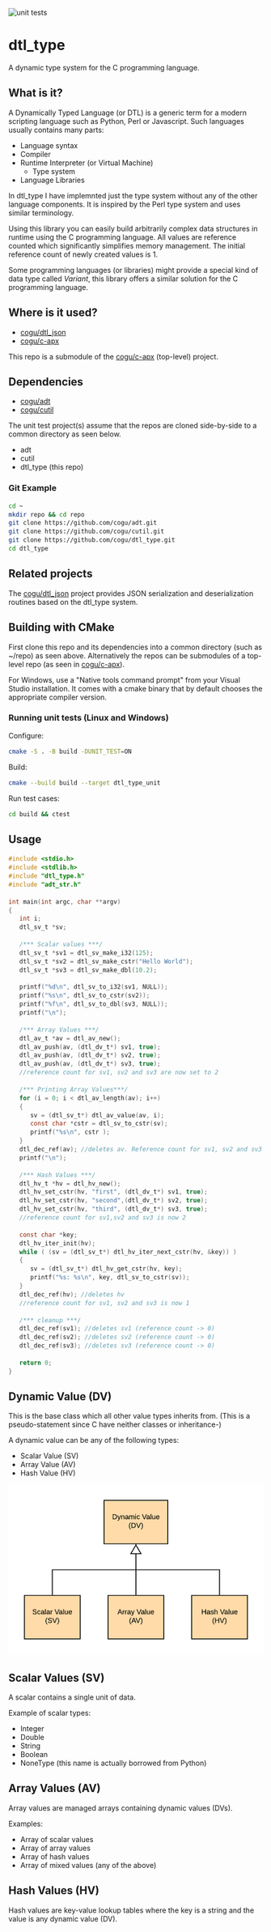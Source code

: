 ![unit tests](https://github.com/cogu/dtl_type/workflows/unit%20tests/badge.svg)

# dtl_type

A dynamic type system for the C programming language.

## What is it?

A Dynamically Typed Language (or DTL) is a generic term for a modern scripting language such as Python, Perl or Javascript.
Such languages usually contains many parts:

* Language syntax
* Compiler
* Runtime Interpreter (or Virtual Machine)
  * Type system
* Language Libraries

In dtl_type I have implemnted just the type system without any of the other language components. It is inspired by the Perl type system and uses similar terminology.

Using this library you can easily build arbitrarily complex data structures in runtime using the C programming language.
All values are reference counted which significantly simplifies memory management. The initial reference count of newly created values is 1.

Some programming languages (or libraries) might provide a special kind of data type called *Variant*, this library offers a similar solution for the C programming language.

## Where is it used?

* [cogu/dtl_json](https://github.com/cogu/dtl_json)
* [cogu/c-apx](https://github.com/cogu/c-apx)

This repo is a submodule of the [cogu/c-apx](https://github.com/cogu/c-apx) (top-level) project.

## Dependencies

* [cogu/adt](https://github.com/cogu/adt)
* [cogu/cutil](https://github.com/cogu/cutil)

The unit test project(s) assume that the repos are cloned side-by-side to a common directory as seen below.

* adt
* cutil
* dtl_type (this repo)

### Git Example

```bash
cd ~
mkdir repo && cd repo
git clone https://github.com/cogu/adt.git
git clone https://github.com/cogu/cutil.git
git clone https://github.com/cogu/dtl_type.git
cd dtl_type
```

## Related projects

The [cogu/dtl_json](https://github.com/cogu/dtl_json) project provides JSON serialization and deserialization routines based on the dtl_type system.

## Building with CMake

First clone this repo and its dependencies into a common directory (such as ~/repo) as seen above. Alternatively the repos can be submodules of a top-level repo (as seen in [cogu/c-apx](https://github.com/cogu/c-apx)).

For Windows, use a "Native tools command prompt" from your Visual Studio installation. It comes with a cmake binary that
by default chooses the appropriate compiler version.

### Running unit tests (Linux and Windows)

Configure:

```sh
cmake -S . -B build -DUNIT_TEST=ON
```

Build:

```sh
cmake --build build --target dtl_type_unit
```

Run test cases:

```cmd
cd build && ctest
```

## Usage

``` C
#include <stdio.h>
#include <stdlib.h>
#include "dtl_type.h"
#include "adt_str.h"

int main(int argc, char **argv)
{
   int i;
   dtl_sv_t *sv;

   /*** Scalar values ***/
   dtl_sv_t *sv1 = dtl_sv_make_i32(125);
   dtl_sv_t *sv2 = dtl_sv_make_cstr("Hello World");
   dtl_sv_t *sv3 = dtl_sv_make_dbl(10.2);

   printf("%d\n", dtl_sv_to_i32(sv1, NULL));
   printf("%s\n", dtl_sv_to_cstr(sv2));
   printf("%f\n", dtl_sv_to_dbl(sv3, NULL));
   printf("\n");

   /*** Array Values ***/
   dtl_av_t *av = dtl_av_new();
   dtl_av_push(av, (dtl_dv_t*) sv1, true);
   dtl_av_push(av, (dtl_dv_t*) sv2, true);
   dtl_av_push(av, (dtl_dv_t*) sv3, true);
   //reference count for sv1, sv2 and sv3 are now set to 2

   /*** Printing Array Values***/
   for (i = 0; i < dtl_av_length(av); i++)
   {
      sv = (dtl_sv_t*) dtl_av_value(av, i);
      const char *cstr = dtl_sv_to_cstr(sv);
      printf("%s\n", cstr );
   }
   dtl_dec_ref(av); //deletes av. Reference count for sv1, sv2 and sv3 is now 1
   printf("\n");

   /*** Hash Values ***/
   dtl_hv_t *hv = dtl_hv_new();
   dtl_hv_set_cstr(hv, "first", (dtl_dv_t*) sv1, true);
   dtl_hv_set_cstr(hv, "second",(dtl_dv_t*) sv2, true);
   dtl_hv_set_cstr(hv, "third", (dtl_dv_t*) sv3, true);
   //reference count for sv1,sv2 and sv3 is now 2

   const char *key;
   dtl_hv_iter_init(hv);
   while ( (sv = (dtl_sv_t*) dtl_hv_iter_next_cstr(hv, &key)) )
   {
      sv = (dtl_sv_t*) dtl_hv_get_cstr(hv, key);
      printf("%s: %s\n", key, dtl_sv_to_cstr(sv));
   }
   dtl_dec_ref(hv); //deletes hv
   //reference count for sv1, sv2 and sv3 is now 1

   /*** cleanup ***/
   dtl_dec_ref(sv1); //deletes sv1 (reference count -> 0)
   dtl_dec_ref(sv2); //deletes sv2 (reference count -> 0)
   dtl_dec_ref(sv3); //deletes sv3 (reference count -> 0)

   return 0;
}
```

## Dynamic Value (DV)

This is the base class which all other value types inherits from. (This is a pseudo-statement since C have neither classes or inheritance-)

A dynamic value can be any of the following types:

* Scalar Value (SV)
* Array Value (AV)
* Hash Value (HV)

![Class Hierarchy](_static/dtl_class_hierarchy.png)

## Scalar Values (SV)

A scalar contains a single unit of data.

Example of scalar types:

* Integer
* Double
* String
* Boolean
* NoneType (this name is actually borrowed from Python)

## Array Values (AV)

Array values are managed arrays containing dynamic values (DVs).

Examples:

* Array of scalar values
* Array of array values
* Array of hash values
* Array of mixed values (any of the above)

## Hash Values (HV)

Hash values are key-value lookup tables where the key is a string and the value is any dynamic value (DV).
